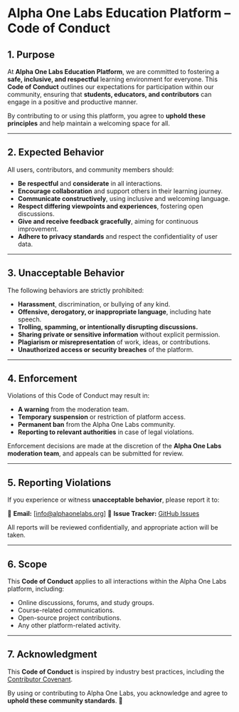 # Alpha One Labs Education Platform – Code of Conduct

## 1. Purpose

At **Alpha One Labs Education Platform**, we are committed to fostering a **safe, inclusive, and respectful** learning environment for everyone. This **Code of Conduct** outlines our expectations for participation within our community, ensuring that **students, educators, and contributors** can engage in a positive and productive manner.

By contributing to or using this platform, you agree to **uphold these principles** and help maintain a welcoming space for all.

---

## 2. Expected Behavior

All users, contributors, and community members should:

- **Be respectful** and **considerate** in all interactions.
- **Encourage collaboration** and support others in their learning journey.
- **Communicate constructively**, using inclusive and welcoming language.
- **Respect differing viewpoints and experiences**, fostering open discussions.
- **Give and receive feedback gracefully**, aiming for continuous improvement.
- **Adhere to privacy standards** and respect the confidentiality of user data.

---

## 3. Unacceptable Behavior

The following behaviors are strictly prohibited:

- **Harassment**, discrimination, or bullying of any kind.
- **Offensive, derogatory, or inappropriate language**, including hate speech.
- **Trolling, spamming, or intentionally disrupting discussions.**
- **Sharing private or sensitive information** without explicit permission.
- **Plagiarism or misrepresentation** of work, ideas, or contributions.
- **Unauthorized access or security breaches** of the platform.

---

## 4. Enforcement

Violations of this Code of Conduct may result in:

- **A warning** from the moderation team.
- **Temporary suspension** or restriction of platform access.
- **Permanent ban** from the Alpha One Labs community.
- **Reporting to relevant authorities** in case of legal violations.

Enforcement decisions are made at the discretion of the **Alpha One Labs moderation team**, and appeals can be submitted for review.

---

## 5. Reporting Violations

If you experience or witness **unacceptable behavior**, please report it to:

📧 **Email:** [info@alphaonelabs.org]
🔗 **Issue Tracker:** [GitHub Issues](https://github.com/alphaonelabs/education-website/issues)

All reports will be reviewed confidentially, and appropriate action will be taken.

---

## 6. Scope

This **Code of Conduct** applies to all interactions within the Alpha One Labs platform, including:

- Online discussions, forums, and study groups.
- Course-related communications.
- Open-source project contributions.
- Any other platform-related activity.

---

## 7. Acknowledgment

This **Code of Conduct** is inspired by industry best practices, including the [Contributor Covenant](https://www.contributor-covenant.org/).

By using or contributing to Alpha One Labs, you acknowledge and agree to **uphold these community standards**. 🚀
